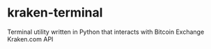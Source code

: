 # kraken-terminal
Terminal utility written in Python that interacts with Bitcoin Exchange Kraken.com API
